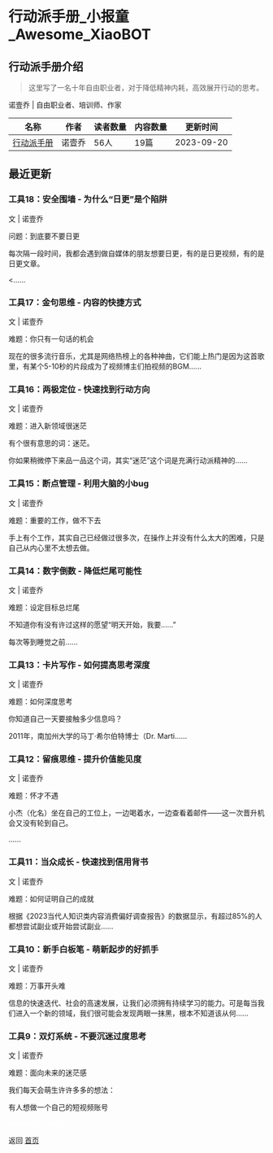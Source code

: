 # 行动派手册_小报童_Awesome_XiaoBOT

## 行动派手册介绍
> 这里写了一名十年自由职业者，对于降低精神内耗，高效展开行动的思考。    
    
诺壹乔 | 自由职业者、培训师、作家  
  


|名称|作者|读者数量|内容数量|更新时间|
|---|---|---|---|---|
|[行动派手册](https://xiaobot.net/p/clearmind?refer=0b133df9-27dc-423b-8101-639049001c13)|诺壹乔|56人|19篇|2023-09-20|

## 最近更新
### 工具18：安全围墙 - 为什么“日更”是个陷阱

文 | 诺壹乔



问题：到底要不要日更

每次隔一段时间，我都会遇到做自媒体的朋友想要日更，有的是日更视频，有的是日更文章。

<......

### 工具17：金句思维 - 内容的快捷方式

文 | 诺壹乔

难题：你只有一句话的机会

现在的很多流行音乐，尤其是网络热榜上的各种神曲，它们能上热门是因为这首歌里，有某个5-10秒的片段成为了视频博主们拍视频的BGM......

### 工具16：两极定位 - 快速找到行动方向

文 | 诺壹乔

难题：进入新领域很迷茫

有个很有意思的词：迷茫。



你如果稍微停下来品一品这个词，其实“迷茫”这个词是充满行动派精神的......

### 工具15：断点管理 - 利用大脑的小bug

文 | 诺壹乔

难题：重要的工作，做不下去

手上有个工作，其实自己已经做过很多次，在操作上并没有什么太大的困难，只是自己从内心里不太想去做。



### 工具14：数字倒数 - 降低烂尾可能性

文 | 诺壹乔



难题：设定目标总烂尾

不知道你有没有许过这样的愿望“明天开始，我要……”



每次等到睡觉之前......

### 工具13：卡片写作 - 如何提高思考深度

文 | 诺壹乔

难题：如何深度思考

你知道自己一天要接触多少信息吗？



2011年，南加州大学的马丁·希尔伯特博士（Dr. Marti......

### 工具12：留痕思维 - 提升价值能见度

文 | 诺壹乔



难题：怀才不遇

小杰（化名）坐在自己的工位上，一边喝着水，一边查看着邮件——这一次晋升机会又没有轮到自己。

......

### 工具11：当众成长 - 快速找到信用背书

文 | 诺壹乔



难题：如何证明自己的成就

根据《2023当代人知识类内容消费偏好调查报告》的数据显示，有超过85%的人都想尝试副业或开始尝试副业......

### 工具10：新手白板笔 - 萌新起步的好抓手

文 | 诺壹乔

难题：万事开头难

信息的快速迭代、社会的高速发展，让我们必须拥有持续学习的能力。可是每当我们进入一个新的领域，我们很可能会发现两眼一抹黑，根本不知道该从何......

### 工具9：双灯系统 - 不要沉迷过度思考

文 | 诺壹乔





难题：面向未来的迷茫感

我们每天会萌生许许多多的想法：

有人想做一个自己的短视频账号


<a href="https://github.com/Reno9527/awesome-xiaobot" style="color: white; text-decoration: none;">awesome-xiaobot</a>

返回 [首页](../README.md)
